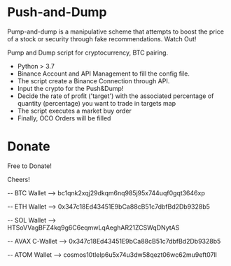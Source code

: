 # Push-and-Dump

Pump-and-dump is a manipulative scheme that attempts to boost the price of a stock or security through fake recommendations. Watch Out!

Pump and Dump script for cryptocurrency, BTC pairing.


 - Python > 3.7 
 - Binance Account and API Management to fill the config file.
 - The script create a Binance Connection through API.
 - Input the crypto for the Push&Dump!
 - Decide the rate of profit ('target') with the associated percentage of quantity (percentage) you want to trade in targets map
 -  The script executes a market buy order
 - Finally, OCO Orders will be filled




# Donate 
Free to Donate!

Cheers!

-- BTC Wallet --> bc1qnk2xqj29dkqm6nq985j95x744uqf0gqt3646xp

-- ETH Wallet --> 0x347c18Ed43451E9bCa88cB51c7dbfBd2Db9328b5

-- SOL Wallet --> HTSoVVagBFZ4kq9g6C6eqmwLqAeghAR21ZCSWqDNytAS

-- AVAX C-Wallet --> 0x347c18Ed43451E9bCa88cB51c7dbfBd2Db9328b5

-- ATOM Wallet --> cosmos10tlelp6u5x74u3dw58qezt06wc62mu9eft07ll

